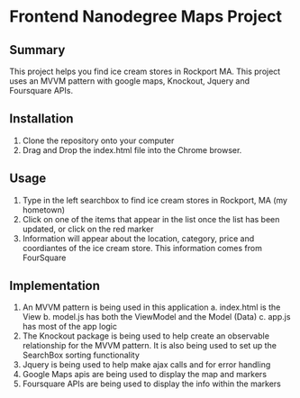 Frontend Nanodegree Maps Project
===============================
Summary
-------
This project helps you find ice cream stores in Rockport MA. This project uses an MVVM pattern with google maps, Knockout, Jquery and Foursquare APIs. 

Installation
------------

1.	Clone the repository onto your computer 
2.	Drag and Drop the index.html file into the Chrome browser. 

Usage
-----
1.	Type in the left searchbox to find ice cream stores in Rockport, MA (my hometown)
2.	Click on one of the items that appear in the list once the list has been updated, or click on the red marker
3.	Information will appear about the location, category, price and coordiantes of the ice cream store. This information comes from FourSquare

Implementation
--------------
1.	An MVVM pattern is being used in this application
	a.	index.html is the View
	b.	model.js has both the ViewModel and the Model (Data)
	c.	app.js has most of the app logic
2.	The Knockout package is being used to help create an observable relationship for the MVVM pattern. It is also being used to set up the SearchBox sorting functionality
3.	Jquery is being used to help make ajax calls and for error handling
4.	Google Maps apis are being used to display the map and markers
5.	Foursquare APIs are being used to display the info within the markers 


